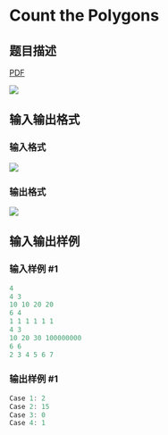 # Count the Polygons

## 题目描述

[problemUrl]: https://uva.onlinejudge.org/index.php?option=com_onlinejudge&Itemid=8&category=26&page=show_problem&problem=2460

[PDF](https://uva.onlinejudge.org/external/114/p11465.pdf)

![](https://cdn.luogu.com.cn/upload/vjudge_pic/UVA11465/64964a090648f824e264b8f26b8feb03276cc463.png)

## 输入输出格式

### 输入格式

![](https://cdn.luogu.com.cn/upload/vjudge_pic/UVA11465/09e94fc651c54b9eec82eb08f46ac6b0315e030a.png)

### 输出格式

![](https://cdn.luogu.com.cn/upload/vjudge_pic/UVA11465/8e41b921cfdded4347bbbc52bd3ad85018cd0e4e.png)

## 输入输出样例

### 输入样例 #1

```cpp
4
4 3
10 10 20 20
6 4
1 1 1 1 1 1
4 3
10 20 30 100000000
6 6
2 3 4 5 6 7
```


### 输出样例 #1

```cpp
Case 1: 2
Case 2: 15
Case 3: 0
Case 4: 1
```


